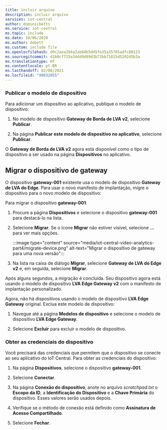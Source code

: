 ```yaml
---
title: incluir arquivo
description: incluir arquivo
services: iot-central
author: dominicbetts
ms.service: iot-central
ms.topic: include
ms.date: 10/06/2020
ms.author: dobett
ms.custom: include file
ms.openlocfilehash: d9c2aea284a2ab84b5d45fe35a35785adfc88123
ms.sourcegitcommit: d1b0cf715a34dd9d89d3b72bb71815d5202d5b3a
ms.translationtype: HT
ms.contentlocale: pt-BR
ms.lasthandoff: 02/08/2021
ms.locfileid: "99832055"
---
```

### <a name="publish-the-device-template"></a>Publicar o modelo de dispositivo

Para adicionar um dispositivo ao aplicativo, publique o modelo de dispositivo:

1. No modelo de dispositivo **Gateway de Borda de LVA v2**, selecione **Publicar**.

1. Na página **Publicar este modelo de dispositivo no aplicativo**, selecione **Publicar**.

O **Gateway de Borda de LVA v2** agora está disponível como o tipo de dispositivo a ser usado na página **Dispositivos** no aplicativo.

## <a name="migrate-the-gateway-device"></a>Migrar o dispositivo de gateway

O dispositivo **gateway-001** existente usa o modelo de dispositivo **Gateway de LVA do Edge**. Para usar o novo manifesto de implantação, migre o dispositivo para o novo modelo de dispositivo:

Para migrar o dispositivo **gateway-001**:

1. Procure a página **Dispositivos** e selecione o dispositivo **gateway-001** para destacá-lo na lista.

1. Selecione **Migrar**. Se o ícone **Migrar** não estiver visível, selecione **...** para ver mais opções.

    :::image type="content" source="media/iot-central-video-analytics-part4/migrate-device.png" alt-text="Migrar o dispositivo de gateway para uma nova versão":::

1. Na lista na caixa de diálogo **Migrar**, selecione **Gateway de LVA do Edge v2** e, em seguida, selecione **Migrar**.

Após alguns segundos, a migração é concluída. Seu dispositivo agora está usando o modelo de dispositivo **LVA Edge Gateway v2** com o manifesto de implantação personalizado.

Agora, não há dispositivos usando o modelo de dispositivo **LVA Edge Gateway** original. Exclua este modelo de dispositivo:

1. Navegue até a página **Modelos de dispositivo** e selecione o modelo de dispositivo **LVA Edge Gateway**.

1. Selecione **Excluir** para excluir o modelo de dispositivo.

### <a name="get-the-device-credentials"></a>Obter as credenciais do dispositivo

Você precisará das credenciais que permitem que o dispositivo se conecte ao seu aplicativo do IoT Central. Para obter as credenciais do dispositivo:

1. Na página **Dispositivos**, selecione o dispositivo **gateway-001**.

1. Selecione **Conectar**.

1. Na página **Conexão do dispositivo**, anote no arquivo *scratchpad.txt* o **Escopo da ID**, a **Identificação do Dispositivo** e a **Chave Primária** do dispositivo. Esses valores serão usados depois.

1. Verifique se o método de conexão está definido como **Assinatura de Acesso Compartilhado**.

1. Selecione **Fechar**.

